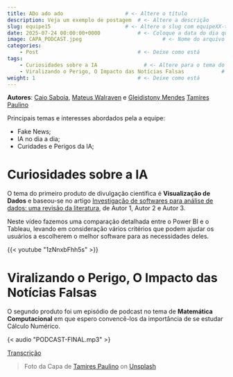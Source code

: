 ```yaml
---
title: ADo ado ado                    # <- Altere o título
description: Veja um exemplo de postagem  # <- Altere a descrição
slug: equipe15                        # <- Altere o slug com equipeXX-temaprincipal
date: 2025-07-24 00:00:00+0000            # <- Coloque a data do dia que inseriu o conteúdo         
image: CAPA_PODCAST.jpeg                          # <- Nome do arquivo de imagem com a capa (adicione à pasta) 
categories:
    - Post                                # <- Deixe como está
tags:
    - Curiosidades sobre a IA               # <- Altere para o tema do vídeo
    - Viralizando o Perigo, O Impacto das Notícias Falsas            # <- Altere para o tema do episódio. Se for igual ao de cima, remova essa linha 
weight: 1                                 # <- Deixe como está
---
```


**Autores**: [Caio Saboia](caiorubems@gmail.com), [Mateus Walraven](mateuswalravenmw@gmail.com) e [Gleidistony Mendes](gleidistonymendes@gmail.com) [Tamires Paulino](tamirespaulino68@gmail.com) 

Principais temas e interesses abordados pela a equipe: 

 - Fake News;
 - IA no dia a dia;
 - Curidades e Perigos da IA;
  
# Curiosidades sobre a IA

O tema do primeiro produto de divulgação científica é **Visualização de Dados** e baseou-se no artigo [Investigação de softwares para análise de dados: uma revisão da literatura](https://example.com/artigo2), de Autor 1, Autor 2 e Autor 3.

Neste vídeo fazemos uma comparação detalhada entre o Power BI e o Tableau, levando em consideração vários critérios que podem ajudar os usuários a escolherem o melhor software para as necessidades deles.

{{< youtube "1zNnxbFhh5s" >}}

# Viralizando o Perigo, O Impacto das Notícias Falsas
O segundo produto foi um episódio de podcast no tema de **Matemática Computacional** em que espero convencê-los da importância de se estudar Cálculo Numérico.


{< audio "PODCAST-FINAL.mp3" >}

[Transcrição](transcript.txt)

> Foto da Capa de [Tamires Paulino](tamirespaulino68@gmail.com) on [Unsplash](https://unsplash.com/)
